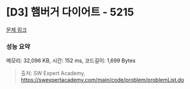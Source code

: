 # [D3] 햄버거 다이어트 - 5215 

[문제 링크](https://swexpertacademy.com/main/code/problem/problemDetail.do?contestProbId=AWT-lPB6dHUDFAVT) 

### 성능 요약

메모리: 32,096 KB, 시간: 152 ms, 코드길이: 1,699 Bytes



> 출처: SW Expert Academy, https://swexpertacademy.com/main/code/problem/problemList.do